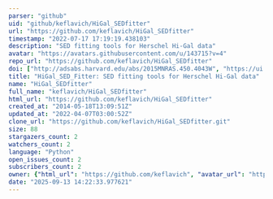```yaml
---
parser: "github"
uid: "github/keflavich/HiGal_SEDfitter"
url: "https://github.com/keflavich/HiGal_SEDfitter"
timestamp: "2022-07-17 17:19:19.438103"
description: "SED fitting tools for Herschel Hi-Gal data"
avatar: "https://avatars.githubusercontent.com/u/143715?v=4"
repo_url: "https://github.com/keflavich/HiGal_SEDfitter"
doi: ["http://adsabs.harvard.edu/abs/2015MNRAS.450.4043W", "https://ui.adsabs.harvard.edu/abs/2018ascl.soft02007G/abstract"]
title: "HiGal_SED_Fitter: SED fitting tools for Herschel Hi-Gal data"
name: "HiGal_SEDfitter"
full_name: "keflavich/HiGal_SEDfitter"
html_url: "https://github.com/keflavich/HiGal_SEDfitter"
created_at: "2014-05-18T13:09:51Z"
updated_at: "2022-04-07T03:00:52Z"
clone_url: "https://github.com/keflavich/HiGal_SEDfitter.git"
size: 88
stargazers_count: 2
watchers_count: 2
language: "Python"
open_issues_count: 2
subscribers_count: 2
owner: {"html_url": "https://github.com/keflavich", "avatar_url": "https://avatars.githubusercontent.com/u/143715?v=4", "login": "keflavich", "type": "User"}
date: "2025-09-13 14:22:33.977621"
---
```


